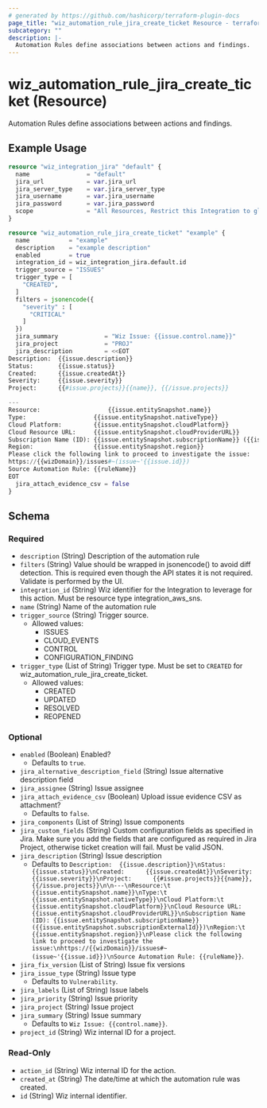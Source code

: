 ```yaml
---
# generated by https://github.com/hashicorp/terraform-plugin-docs
page_title: "wiz_automation_rule_jira_create_ticket Resource - terraform-provider-wiz"
subcategory: ""
description: |-
  Automation Rules define associations between actions and findings.
---
```


# wiz_automation_rule_jira_create_ticket (Resource)

Automation Rules define associations between actions and findings.

## Example Usage

```terraform
resource "wiz_integration_jira" "default" {
  name                = "default"
  jira_url            = var.jira_url
  jira_server_type    = var.jira_server_type
  jira_username       = var.jira_username
  jira_password       = var.jira_password
  scope               = "All Resources, Restrict this Integration to global roles only"
}

resource "wiz_automation_rule_jira_create_ticket" "example" {
  name           = "example"
  description    = "example description"
  enabled        = true
  integration_id = wiz_integration_jira.default.id
  trigger_source = "ISSUES"
  trigger_type = [
    "CREATED",
  ]
  filters = jsonencode({
    "severity" : [
      "CRITICAL"
    ]
  })
  jira_summary             = "Wiz Issue: {{issue.control.name}}"
  jira_project             = "PROJ"
  jira_description         = <<EOT
Description:  {{issue.description}}
Status:       {{issue.status}}
Created:      {{issue.createdAt}}
Severity:     {{issue.severity}}
Project:      {{#issue.projects}}{{name}}, {{/issue.projects}}

---
Resource:                   {{issue.entitySnapshot.name}}
Type:                   {{issue.entitySnapshot.nativeType}}
Cloud Platform:         {{issue.entitySnapshot.cloudPlatform}}
Cloud Resource URL:     {{issue.entitySnapshot.cloudProviderURL}}
Subscription Name (ID): {{issue.entitySnapshot.subscriptionName}} ({{issue.entitySnapshot.subscriptionExternalId}})
Region:                 {{issue.entitySnapshot.region}}
Please click the following link to proceed to investigate the issue:
https://{{wizDomain}}/issues#~(issue~'{{issue.id}})
Source Automation Rule: {{ruleName}}
EOT
  jira_attach_evidence_csv = false
}
```

<!-- schema generated by tfplugindocs -->
## Schema

### Required

- `description` (String) Description of the automation rule
- `filters` (String) Value should be wrapped in jsonencode() to avoid diff detection. This is required even though the API states it is not required.  Validate is performed by the UI.
- `integration_id` (String) Wiz identifier for the Integration to leverage for this action. Must be resource type integration_aws_sns.
- `name` (String) Name of the automation rule
- `trigger_source` (String) Trigger source.
    - Allowed values: 
        - ISSUES
        - CLOUD_EVENTS
        - CONTROL
        - CONFIGURATION_FINDING
- `trigger_type` (List of String) Trigger type. Must be set to `CREATED` for wiz_automation_rule_jira_create_ticket.
    - Allowed values: 
        - CREATED
        - UPDATED
        - RESOLVED
        - REOPENED

### Optional

- `enabled` (Boolean) Enabled?
    - Defaults to `true`.
- `jira_alternative_description_field` (String) Issue alternative description field
- `jira_assignee` (String) Issue assignee
- `jira_attach_evidence_csv` (Boolean) Upload issue evidence CSV as attachment?
    - Defaults to `false`.
- `jira_components` (List of String) Issue components
- `jira_custom_fields` (String) Custom configuration fields as specified in Jira. Make sure you add the fields that are configured as required in Jira Project, otherwise ticket creation will fail. Must be valid JSON.
- `jira_description` (String) Issue description
    - Defaults to `Description:  {{issue.description}}\nStatus:       {{issue.status}}\nCreated:      {{issue.createdAt}}\nSeverity:     {{issue.severity}}\nProject:      {{#issue.projects}}{{name}}, {{/issue.projects}}\n\n---\nResource:\t            {{issue.entitySnapshot.name}}\nType:\t                {{issue.entitySnapshot.nativeType}}\nCloud Platform:\t        {{issue.entitySnapshot.cloudPlatform}}\nCloud Resource URL:     {{issue.entitySnapshot.cloudProviderURL}}\nSubscription Name (ID): {{issue.entitySnapshot.subscriptionName}} ({{issue.entitySnapshot.subscriptionExternalId}})\nRegion:\t                {{issue.entitySnapshot.region}}\nPlease click the following link to proceed to investigate the issue:\nhttps://{{wizDomain}}/issues#~(issue~'{{issue.id}})\nSource Automation Rule: {{ruleName}}`.
- `jira_fix_version` (List of String) Issue fix versions
- `jira_issue_type` (String) Issue type
    - Defaults to `Vulnerability`.
- `jira_labels` (List of String) Issue labels
- `jira_priority` (String) Issue priority
- `jira_project` (String) Issue project
- `jira_summary` (String) Issue summary
    - Defaults to `Wiz Issue: {{control.name}}`.
- `project_id` (String) Wiz internal ID for a project.

### Read-Only

- `action_id` (String) Wiz internal ID for the action.
- `created_at` (String) The date/time at which the automation rule was created.
- `id` (String) Wiz internal identifier.
